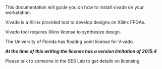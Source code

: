 This documentation will guide you on how to install vivado
on your workstation.

Vivado is a Xilinx provided tool to develop designs on Xilinx FPGAs.

Vivado tool requires Xilinx license to synthesize design.

The University of Florida has floating point license for Vivado.

***At the time of this writing the license  has a version limitation of 2015.4***

Please talk to someone in the SES Lab to get details on licensing
